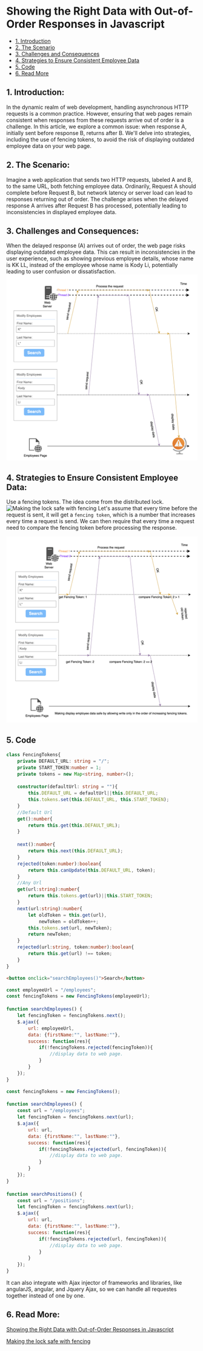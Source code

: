 # Showing the Right Data with Out-of-Order Responses in Javascript
- [1. Introduction](#section-1)
- [2. The Scenario](#section-2)
- [3. Challenges and Consequences](#section-3)
- [4. Strategies to Ensure Consistent Employee Data](#section-4)
- [5. Code](#section-5)
- [6. Read More](#section-6)

<a name="section-1"></a>
## 1. Introduction:
In the dynamic realm of web development, handling asynchronous HTTP requests is a common practice. However, ensuring that web pages remain consistent when responses from these requests arrive out of order is a challenge. In this article, we explore a common issue: when response A, initially sent before response B, returns after B. We'll delve into strategies, including the use of fencing tokens, to avoid the risk of displaying outdated employee data on your web page.

<a name="section-2"></a>
## 2. The Scenario:
Imagine a web application that sends two HTTP requests, labeled A and B, to the same URL, both fetching employee data. Ordinarily, Request A should complete before Request B, but network latency or server load can lead to responses returning out of order. The challenge arises when the delayed response A arrives after Request B has processed, potentially leading to inconsistencies in displayed employee data.

<a name="section-3"></a>
## 3. Challenges and Consequences:
When the delayed response (A) arrives out of order, the web page risks displaying outdated employee data. This can result in inconsistencies in the user experience, such as showing previous employee details, whose name is KK LL, instead of the employee whose name is Kody Li, potentially leading to user confusion or dissatisfaction.
![Challenges and Consequences of Out-of-Order Responses](../img/outOfOrderResponse/issue.png)

<a name="section-4"></a>
## 4. Strategies to Ensure Consistent Employee Data:
Use a fencing tokens. The idea come from the distributed lock.
![Making the lock safe with fencing](https://martin.kleppmann.com/2016/02/fencing-tokens.png)
Let's assume that every time before the request is sent, it will get a `fencing token`, which is a number that increases every time a request is send. We can then require that every time a request need to compare the fencing token before processing the response.

![Solution of Out-of-Order Responses](../img/outOfOrderResponse/solution.png)

<a name="section-5"></a>
## 5. Code

~~~typescript
class FencingTokens{
    private DEFAULT_URL: string = "/";
    private START_TOKEN:number = 1;
    private tokens = new Map<string, number>();
                    
    constructor(defaultUrl: string = ""){
        this.DEFAULT_URL = defaultUrl||this.DEFAULT_URL;
        this.tokens.set(this.DEFAULT_URL, this.START_TOKEN);
    }
    //Default Url
    get():number{
        return this.get(this.DEFAULT_URL);
    }
    
    next():number{
        return this.next(this.DEFAULT_URL);
    }
    rejected(token:number):boolean{
        return this.canUpdate(this.DEFAULT_URL, token);
    }
    //Any Url              
    get(url:string):number{
        return this.tokens.get(url)||this.START_TOKEN;
    }               
    next(url:string):number{
        let oldToken = this.get(url),
            newToken = oldToken++;
        this.tokens.set(url, newToken);
        return newToken;
    }
    rejected(url:string, token:number):boolean{
        return this.get(url) !== token;
    }
}
~~~
~~~html
<button onclick="searchEmployees()">Search</button>
~~~
~~~js
const employeeUrl = "/employees";
const fencingTokens = new FencingTokens(employeeUrl);

function searchEmployees() {
    let fencingToken = fencingTokens.next();
    $.ajax({
        url: employeeUrl,
        data: {firstName:"", lastName:""},
        success: function(res){
            if(!fencingTokens.rejected(fencingToken)){
                //display data to web page.
            }
        }
    });
}
~~~
~~~js
const fencingTokens = new FencingTokens();

function searchEmployees() {
    const url = "/employees";
    let fencingToken = fencingTokens.next(url);
    $.ajax({
        url: url,
        data: {firstName:"", lastName:""},
        success: function(res){
            if(!fencingTokens.rejected(url, fencingToken)){
                //display data to web page.
            }
        }
    });
}

function searchPositions() {
    const url = "/positions";
    let fencingToken = fencingTokens.next(url);
    $.ajax({
        url: url,
        data: {firstName:"", lastName:""},
        success: function(res){
            if(!fencingTokens.rejected(url, fencingToken)){
                //display data to web page.
            }
        }
    });
}
~~~

It can also integrate with Ajax injector of frameworks and libraries, like angularJS, angular, and Jquery Ajax, so we can handle all requestes together instead of one by one.

<a name="section-6"></a>
## 6. Read More:

[Showing the Right Data with Out-of-Order Responses in Javascript](https://www.tejusparikh.com/2017/showing-right-data-out-of-order-responses-javascript.html)

[Making the lock safe with fencing](https://martin.kleppmann.com/2016/02/08/how-to-do-distributed-locking.html)